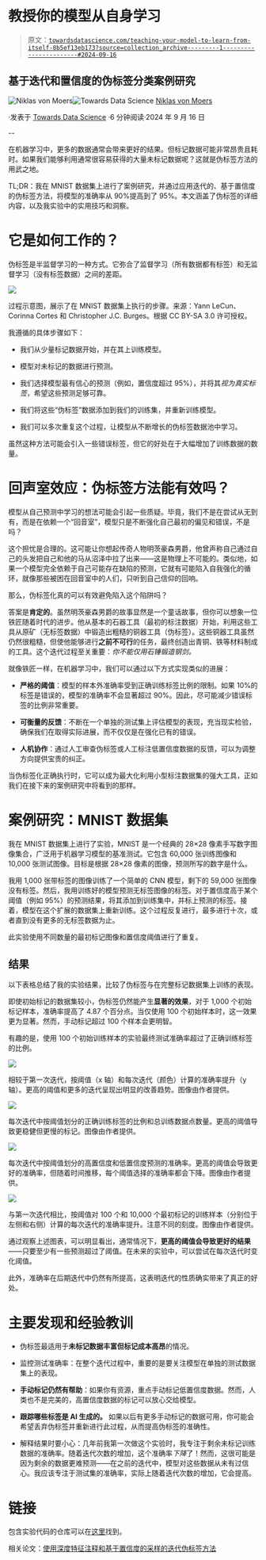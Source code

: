 # 教授你的模型从自身学习

> 原文：[`towardsdatascience.com/teaching-your-model-to-learn-from-itself-8b5ef13eb173?source=collection_archive---------1-----------------------#2024-09-16`](https://towardsdatascience.com/teaching-your-model-to-learn-from-itself-8b5ef13eb173?source=collection_archive---------1-----------------------#2024-09-16)

## 基于迭代和置信度的伪标签分类案例研究

[](https://medium.com/@niklasvmoers?source=post_page---byline--8b5ef13eb173--------------------------------)![Niklas von Moers](https://medium.com/@niklasvmoers?source=post_page---byline--8b5ef13eb173--------------------------------)[](https://towardsdatascience.com/?source=post_page---byline--8b5ef13eb173--------------------------------)![Towards Data Science](https://towardsdatascience.com/?source=post_page---byline--8b5ef13eb173--------------------------------) [Niklas von Moers](https://medium.com/@niklasvmoers?source=post_page---byline--8b5ef13eb173--------------------------------)

·发表于 [Towards Data Science](https://towardsdatascience.com/?source=post_page---byline--8b5ef13eb173--------------------------------) ·6 分钟阅读·2024 年 9 月 16 日

--

在机器学习中，更多的数据通常会带来更好的结果。但标记数据可能非常昂贵且耗时。如果我们能够利用通常很容易获得的大量未标记数据呢？这就是伪标签方法的用武之地。

TL;DR：我在 MNIST 数据集上进行了案例研究，并通过应用迭代的、基于置信度的伪标签方法，将模型的准确率从 90%提高到了 95%。本文涵盖了伪标签的详细内容，以及我实验中的实用技巧和洞察。

# **它是如何工作的？**

伪标签是半监督学习的一种方式。它弥合了监督学习（所有数据都有标签）和无监督学习（没有标签数据）之间的差距。

![](img/6daf2b07ddb532f3f4dbe1575ddeab4b.png)

过程示意图，展示了在 MNIST 数据集上执行的步骤。来源：Yann LeCun、Corinna Cortes 和 Christopher J.C. Burges。根据 CC BY-SA 3.0 许可授权。

我遵循的具体步骤如下：

+   我们从少量标记数据开始，并在其上训练模型。

+   模型对未标记的数据进行预测。

+   我们选择模型最有信心的预测（例如，置信度超过 95%），并将其*视为真实标签*，希望这些预测足够可靠。

+   我们将这些“伪标签”数据添加到我们的训练集，并重新训练模型。

+   我们可以多次重复这个过程，让模型从不断增长的伪标签数据池中学习。

虽然这种方法可能会引入一些错误标签，但它的好处在于大幅增加了训练数据的数量。

# **回声室效应：伪标签方法能有效吗？**

模型从自己预测中学习的想法可能会引起一些质疑。毕竟，我们不是在尝试从无到有，而是在依赖一个“回音室”，模型只是不断强化自己最初的偏见和错误，不是吗？

这个担忧是合理的。这可能让你想起传奇人物明茨豪森男爵，他曾声称自己通过自己的头发把自己和他的马从沼泽中拉了出来——这是物理上不可能的。类似地，如果一个模型完全依赖于自己可能存在缺陷的预测，它就有可能陷入自我强化的循环，就像那些被困在回音室中的人们，只听到自己信仰的回响。

那么，伪标签化真的可以有效避免陷入这个陷阱吗？

答案是**肯定的**。虽然明茨豪森男爵的故事显然是一个童话故事，但你可以想象一位铁匠随着时代的进步。他从基本的石器工具（最初的标注数据）开始，利用这些工具从原矿（无标签数据）中锻造出粗糙的铜器工具（伪标签）。这些铜器工具虽然仍然很粗糙，但使他能够进行**之前不可行**的任务，最终创造出青铜、铁等材料制成的工具。这个迭代过程至关重要：*你不能仅用石锤锻造钢剑。*

就像铁匠一样，在机器学习中，我们可以通过以下方式实现类似的进展：

+   **严格的阈值**：模型的样本外准确率受到正确训练标签比例的限制。如果 10%的标签是错误的，模型的准确率不会显著超过 90%。因此，尽可能减少错误标签的比例非常重要。

+   **可衡量的反馈**：不断在一个单独的测试集上评估模型的表现，充当现实检验，确保我们在取得实际进展，而不仅仅是在强化已有的错误。

+   **人机协作**：通过人工审查伪标签或人工标注低置信度数据的反馈，可以为调整方向提供宝贵的纠正。

当伪标签化正确执行时，它可以成为最大化利用小型标注数据集的强大工具，正如我们在接下来的案例研究中将看到的那样。

# **案例研究：MNIST 数据集**

我在 MNIST 数据集上进行了实验，MNIST 是一个经典的 28×28 像素手写数字图像集合，广泛用于机器学习模型的基准测试。它包含 60,000 张训练图像和 10,000 张测试图像。目标是根据 28×28 像素的图像，预测所写的数字是什么。

我用 1,000 张带标签的图像训练了一个简单的 CNN 模型，剩下的 59,000 张图像没有标签。然后，我用训练好的模型预测无标签图像的标签。对于置信度高于某个阈值（例如 95%）的预测结果，将其添加到训练集中，并标上预测的标签。接着，模型在这个扩展的数据集上重新训练。这个过程反复进行，最多进行十次，或者直到没有更多的无标签数据为止。

此实验使用不同数量的最初标记图像和置信度阈值进行了重复。

## **结果**

以下表格总结了我的实验结果，比较了伪标签与在完整标记数据集上训练的表现。

即使初始标记的数据集较小，伪标签仍然能产生**显著的效果**，对于 1,000 个初始标记样本，准确率提高了 4.87 个百分点。当仅使用 100 个初始样本时，这一效果更为显著。然而，手动标记超过 100 个样本会更明智。

有趣的是，使用 100 个初始训练样本的实验最终测试准确率超过了正确训练标签的比例。

![](img/d4a4cbc4693970537bde69c9d7f89ca4.png)

相较于第一次迭代，按阈值（x 轴）和每次迭代（颜色）计算的准确率提升（y 轴）。更高的阈值和更多的迭代呈现出明显的改善趋势。图像由作者提供。

![](img/6e5333817dec9573ecd7c8d114e0bdfd.png)

每次迭代中按阈值划分的正确训练标签的比例和总训练数据点数量。更高的阈值导致更稳健但更慢的标记。图像由作者提供。

![](img/d29c6bdf6c94983a13d687ecb5eccb40.png)

每次迭代中按阈值划分的高置信度和低置信度预测的准确率。更高的阈值会导致更好的准确率，但随着时间推移，每个阈值选择的准确率都会下降。图像由作者提供。

![](img/0a15634d4ea5ccafd780fb5816c2aa9f.png)

与第一次迭代相比，按阈值对 100 个和 10,000 个最初标记的训练样本（分别位于左侧和右侧）计算的每次迭代的准确率提升。注意不同的刻度。图像由作者提供。

通过观察上述图表，可以明显看出，通常情况下，**更高的阈值会导致更好的结果**——只要至少有一些预测超过了阈值。在未来的实验中，可以尝试在每次迭代时变化阈值。

此外，准确率在后期迭代中仍然有所提高，这表明迭代的性质确实带来了真正的好处。

# **主要发现和经验教训**

+   伪标签最适用于**未标记数据丰富但标记成本高昂**的情况。

+   监控测试准确率：在整个迭代过程中，重要的是要关注模型在单独的测试数据集上的表现。

+   **手动标记仍然有帮助**：如果你有资源，重点手动标记低置信度数据。然而，人类也不是完美的，高置信度数据的标记可以放心交给模型。

+   **跟踪哪些标签是 AI 生成的。** 如果以后有更多手动标记的数据可用，你可能会希望丢弃伪标签并重新进行此过程，从而提高伪标签的准确性。

+   解释结果时要小心：几年前我第一次做这个实验时，我专注于剩余未标记训练数据的准确率。随着迭代次数的增加，这个准确率*下降*了！然而，这很可能是因为剩余的数据更难预测——在之前的迭代中，模型对这些数据从未有过信心。我应该专注于测试集的准确率，实际上随着迭代次数的增加，它会提高。

# **链接**

包含实验代码的仓库可以在[这里](https://github.com/NiklasvonM/Self-Training)找到。

相关论文：[使用深度特征注释和基于置信度的采样的迭代伪标签方法](https://doi.org/10.1109/SIBGRAPI54419.2021.00034)
